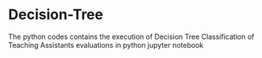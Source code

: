 # Decision-Tree

The python codes contains the execution of Decision Tree Classification of Teaching Assistants evaluations in python jupyter notebook
